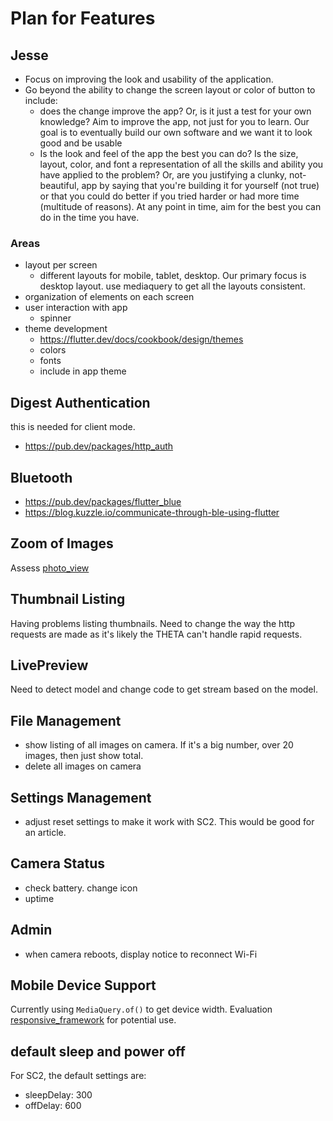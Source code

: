 # Plan for Features

## Jesse

* Focus on improving the look and usability of the application. 
* Go beyond the ability to change the screen layout or color of button to
include:
  * does the change improve the app?  Or, is it just a test for your own knowledge? 
    Aim to improve the app, not just for you to learn.  Our goal is to
    eventually build our own software and we want it to look good and be usable
  * Is the look and feel of the app the best you can do?  Is the size, layout, color,
    and font a representation of all the skills and ability you have applied to the
    problem?  Or, are you justifying a clunky, not-beautiful, app by saying that you're
    building it for yourself (not true) or that you could do better if you tried
    harder or had more time (multitude of reasons).
    At any point in time, aim for the best you can do in the time you have.

### Areas

* layout per screen
  * different layouts for mobile, tablet, desktop.  Our primary focus is desktop layout. 
    use mediaquery to get all the layouts consistent.
* organization of elements on each screen
* user interaction with app
  * spinner
* theme development
  * https://flutter.dev/docs/cookbook/design/themes
  * colors
  * fonts
  * include in app theme

## Digest Authentication

this is needed for client mode. 

* https://pub.dev/packages/http_auth


## Bluetooth

* https://pub.dev/packages/flutter_blue
* https://blog.kuzzle.io/communicate-through-ble-using-flutter

## Zoom of Images

Assess [photo_view](https://pub.dev/packages/photo_view)

## Thumbnail Listing

Having problems listing thumbnails.  Need to change the
way the http requests are made as it's likely the THETA
can't handle rapid requests.

## LivePreview

Need to detect model and change code to get stream based on the model.

## File Management

* show listing of all images on camera.  If it's a big number, over 20 images, then
just show total.  
* delete all images on camera

## Settings Management

* adjust reset settings to make it work with SC2.  This would be good for an article.

## Camera Status

* check battery. change icon
* uptime

## Admin

* when camera reboots, display notice to reconnect Wi-Fi

## Mobile Device Support

Currently using `MediaQuery.of()` to get device width.
Evaluation [responsive_framework](https://pub.dev/packages/responsive_framework) for potential use.

## default sleep and power off

For SC2, the default settings are:

* sleepDelay: 300
* offDelay: 600

